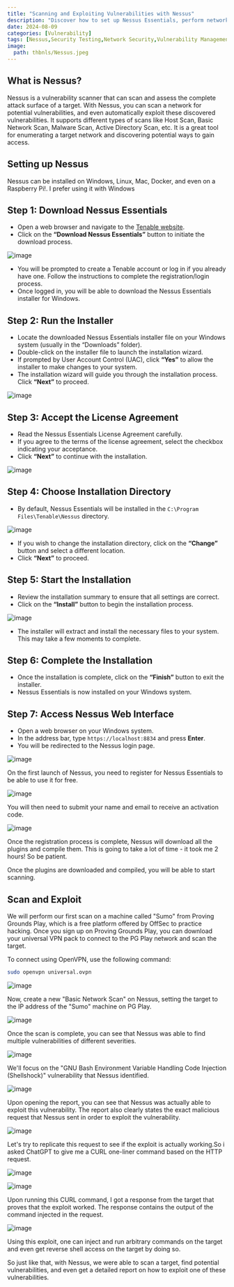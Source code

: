 ```yaml
---
title: "Scanning and Exploiting Vulnerabilities with Nessus"
description: "Discover how to set up Nessus Essentials, perform network scans, and exploit vulnerabilities with this step-by-step guide. Perfect for cybersecurity enthusiasts and professionals, this blog walks you through securing your network using Nessus on Proving Grounds Play."
date: 2024-08-09
categories: [Vulnerability]
tags: [Nessus,Security Testing,Network Security,Vulnerability Management]
image:
  path: thbnls/Nessus.jpeg
---
```


## What is Nessus?

Nessus is a vulnerability scanner that can scan and assess the complete attack surface of a target. With Nessus, you can scan a network for potential vulnerabilities, and even automatically exploit these discovered vulnerabilities. It supports different types of scans like Host Scan, Basic Network Scan, Malware Scan, Active Directory Scan, etc. It is a great tool for enumerating a target network and discovering potential ways to gain access.

## Setting up Nessus

Nessus can be installed on Windows, Linux, Mac, Docker, and even on a Raspberry Pi!. I prefer using it with Windows

## Step 1: Download Nessus Essentials

- Open a web browser and navigate to the [Tenable website](https://www.tenable.com/products/nessus/nessus-essentials).
- Click on the **“Download Nessus Essentials”** button to initiate the download process.

![image](https://github.com/user-attachments/assets/8f863ab8-bbd4-40eb-b6a2-b1c893feb108)


- You will be prompted to create a Tenable account or log in if you already have one. Follow the instructions to complete the registration/login process.
- Once logged in, you will be able to download the Nessus Essentials installer for Windows.

## Step 2: Run the Installer

- Locate the downloaded Nessus Essentials installer file on your Windows system (usually in the “Downloads” folder).
- Double-click on the installer file to launch the installation wizard.
- If prompted by User Account Control (UAC), click **“Yes”** to allow the installer to make changes to your system.
- The installation wizard will guide you through the installation process. Click **“Next”** to proceed.

![image](https://github.com/user-attachments/assets/576305f2-cd9e-4c6b-9b18-d35f97880ae9)


## Step 3: Accept the License Agreement

- Read the Nessus Essentials License Agreement carefully.
- If you agree to the terms of the license agreement, select the checkbox indicating your acceptance.
- Click **“Next”** to continue with the installation.

![image](https://github.com/user-attachments/assets/93b976fb-3692-4cf7-b491-4a42fcea1ab5)


## Step 4: Choose Installation Directory

- By default, Nessus Essentials will be installed in the `C:\Program Files\Tenable\Nessus` directory.

![image](https://github.com/user-attachments/assets/4a350a45-a32e-4fcb-97b6-3a673b62a840)


- If you wish to change the installation directory, click on the **“Change”** button and select a different location.
- Click **“Next”** to proceed.

## Step 5: Start the Installation

- Review the installation summary to ensure that all settings are correct.
- Click on the **“Install”** button to begin the installation process.

![image](https://github.com/user-attachments/assets/a1d0d415-b2ef-4cad-a546-ed9f27bb6a27)


- The installer will extract and install the necessary files to your system. This may take a few moments to complete.

## Step 6: Complete the Installation

- Once the installation is complete, click on the **“Finish”** button to exit the installer.
- Nessus Essentials is now installed on your Windows system.

## Step 7: Access Nessus Web Interface

- Open a web browser on your Windows system.
- In the address bar, type `https://localhost:8834` and press **Enter**.
- You will be redirected to the Nessus login page.

![image](https://github.com/user-attachments/assets/4d001943-e173-43b3-8046-9f29616d22ab)


On the first launch of Nessus, you need to register for Nessus Essentials to be able to use it for free.

![image](https://github.com/user-attachments/assets/9bbce24c-95c1-441e-8b6a-4a2de19314ef)


You will then need to submit your name and email to receive an activation code.

![image](https://github.com/user-attachments/assets/143e8e34-7f3b-4cab-b99e-9e5bd1857b1d)


Once the registration process is complete, Nessus will download all the plugins and compile them. This is going to take a lot of time - it took me 2 hours! So be patient.

Once the plugins are downloaded and compiled, you will be able to start scanning.

## Scan and Exploit

We will perform our first scan on a machine called "Sumo" from Proving Grounds Play, which is a free platform offered by OffSec to practice hacking. Once you sign up on Proving Grounds Play, you can download your universal VPN pack to connect to the PG Play network and scan the target.

To connect using OpenVPN, use the following command:

```bash
sudo openvpn universal.ovpn
```

![image](https://github.com/user-attachments/assets/8c0bd827-efb0-4c58-9344-5f925339e968)

Now, create a new "Basic Network Scan" on Nessus, setting the target to the IP address of the "Sumo" machine on PG Play.

![image](https://github.com/user-attachments/assets/34a1d5fc-98d6-4493-b5bf-de353e0315d5)


Once the scan is complete, you can see that Nessus was able to find multiple vulnerabilities of different severities.

![image](https://github.com/user-attachments/assets/c2218d60-12b0-4714-8b3b-52e6295e1910)

We'll focus on the "GNU Bash Environment Variable Handling Code Injection (Shellshock)" vulnerability that Nessus identified.

![image](https://github.com/user-attachments/assets/6d2f0c5a-9002-49e1-90d4-9cc9c6ca1b1e)

Upon opening the report, you can see that Nessus was actually able to exploit this vulnerability. The report also clearly states the exact malicious request that Nessus sent in order to exploit the vulnerability.

![image](https://github.com/user-attachments/assets/0d167ad7-9419-4fb3-a7a5-64babd03c44e)

Let's try to replicate this request to see if the exploit is actually working.So i asked ChatGPT to give me a CURL one-liner command based on the HTTP request.

![image](https://github.com/user-attachments/assets/4726a989-4f60-4b8e-af72-c7d36056d3d2)

![image](https://github.com/user-attachments/assets/6f0c5b70-c9bf-499b-a98e-0cdf210e5dab)

Upon running this CURL command, I got a response from the target that proves that the exploit worked. The response contains the output of the command injected in the request.

![image](https://github.com/user-attachments/assets/67673a13-0dd4-4822-a3f0-3403157babb8)

Using this exploit, one can inject and run arbitrary commands on the target and even get reverse shell access on the target by doing so.

So just like that, with Nessus, we were able to scan a target, find potential vulnerabilities, and even get a detailed report on how to exploit one of these vulnerabilities.
